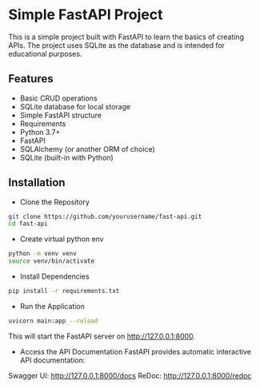 # Simple FastAPI Project
This is a simple project built with FastAPI to learn the basics of creating APIs. The project uses SQLite as the database and is intended for educational purposes.

## Features

- Basic CRUD operations
- SQLite database for local storage
- Simple FastAPI structure
- Requirements
- Python 3.7+
- FastAPI
- SQLAlchemy (or another ORM of choice)
- SQLite (built-in with Python)

## Installation 

- Clone the Repository

```bash
git clone https://github.com/yourusername/fast-api.git
cd fast-api
```

- Create virtual python env

```bash
python -m venv venv
source venv/bin/activate
```

- Install Dependencies

```bash
pip install -r requirements.txt
```

- Run the Application
  
```bash
uvicorn main:app --reload
```
This will start the FastAPI server on http://127.0.0.1:8000.

- Access the API Documentation
FastAPI provides automatic interactive API documentation:

Swagger UI: http://127.0.0.1:8000/docs
ReDoc: http://127.0.0.1:8000/redoc
